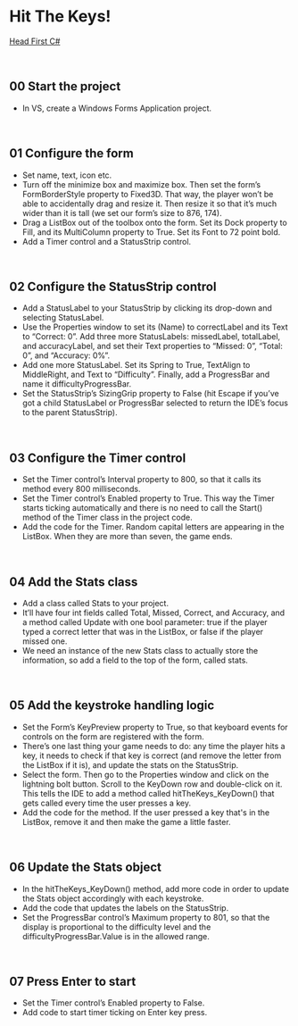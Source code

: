 # Hit The Keys!
[Head First C#](http://www.headfirstlabs.com/books//hfcsharp/)

&nbsp;
## 00 Start the project
* In VS, create a Windows Forms Application project.

&nbsp;
## 01 Configure the form
* Set name, text, icon etc.
* Turn off the minimize box and maximize box. Then set the form’s FormBorderStyle
property to Fixed3D. That way, the player won’t be able to accidentally drag and resize it.
Then resize it so that it’s much wider than it is tall (we set our form’s size to 876, 174).
* Drag a ListBox out of  the toolbox onto the form. Set its Dock property to Fill, and its
MultiColumn property to True. Set its Font to 72 point bold.
* Add a Timer control and a StatusStrip control.

&nbsp;
## 02 Configure the StatusStrip control
* Add a StatusLabel to your StatusStrip by clicking its drop-down and selecting StatusLabel.
* Use the Properties window to set its (Name) to correctLabel and its Text to “Correct: 0”. Add three more StatusLabels: missedLabel, totalLabel, and accuracyLabel, and set their Text properties to
“Missed: 0”, “Total: 0”, and “Accuracy: 0%”.
* Add one more StatusLabel. Set its Spring to True, TextAlign to MiddleRight, and Text to “Difficulty”. Finally, add a ProgressBar and name it difficultyProgressBar.
* Set the StatusStrip’s SizingGrip property to False (hit Escape if  you’ve got a child StatusLabel or ProgressBar selected to return the IDE’s focus to the parent StatusStrip).

&nbsp;
## 03 Configure the Timer control
* Set the Timer control’s Interval property to 800, so that it calls its method every 800 milliseconds.
* Set the Timer control’s Enabled property to True. This way the Timer starts ticking automatically and there is no need to call the Start() method of the Timer class in the project code.
* Add the code for the Timer. Random capital letters are appearing in the ListBox. When they are more than seven, the game ends.

&nbsp;
## 04 Add the Stats class
* Add a class called Stats to your project.
* It’ll have four int fields called Total, Missed, Correct, and Accuracy, and a method called Update with one bool parameter: true if  the player typed a correct letter that was in the ListBox, or false if  the player missed one.
* We need an instance of the new Stats class to actually store the information, so add a field to the top of the form, called stats.


&nbsp;
## 05 Add the keystroke handling logic
* Set the Form’s KeyPreview property to True, so that keyboard events for controls on the form are registered with the form.
* There’s one last thing your game needs to do: any time the player hits a key, it needs to check if  that key is correct (and remove the letter from the ListBox if  it is), and update the stats on the StatusStrip.
* Select the form. Then go to the Properties window and click on the lightning bolt button. Scroll to the KeyDown row and double-click on it. This tells the IDE to add a method called hitTheKeys_KeyDown() that gets called every time the user presses a key.
* Add the code for the method. If the user pressed a key that's in the ListBox, remove it and then make the game a little faster.

&nbsp;
## 06 Update the Stats object
* In the hitTheKeys_KeyDown() method, add more code in order to update the Stats object accordingly with each keystroke.
* Add the code that updates the labels on the StatusStrip.
* Set the ProgressBar control’s Maximum property to 801, so that the display is proportional to the difficulty level and the difficultyProgressBar.Value is in the allowed range.

&nbsp;
## 07 Press Enter to start
* Set the Timer control’s Enabled property to False.
* Add code to start timer ticking on Enter key press.
